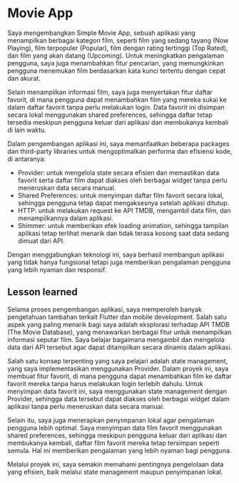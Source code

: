 # Movie App

Saya mengembangkan Simple Movie App, sebuah aplikasi yang menampilkan berbagai kategori film, seperti film yang sedang tayang (Now Playing), film terpopuler (Popular), film dengan rating tertinggi (Top Rated), dan film yang akan datang (Upcoming). Untuk meningkatkan pengalaman pengguna, saya juga menambahkan fitur pencarian, yang memungkinkan pengguna menemukan film berdasarkan kata kunci tertentu dengan cepat dan akurat.

Selain menampilkan informasi film, saya juga menyertakan fitur daftar favorit, di mana pengguna dapat menambahkan film yang mereka sukai ke dalam daftar favorit tanpa perlu melakukan login. Data favorit ini disimpan secara lokal menggunakan shared preferences, sehingga daftar tetap tersedia meskipun pengguna keluar dari aplikasi dan membukanya kembali di lain waktu.

Dalam pengembangan aplikasi ini, saya memanfaatkan beberapa packages dan third-party libraries untuk mengoptimalkan performa dan efisiensi kode, di antaranya:

- Provider: untuk mengelola state secara efisien dan memastikan data favorit serta daftar film dapat diakses oleh berbagai widget tanpa perlu meneruskan data secara manual.
- Shared Preferences: untuk menyimpan daftar film favorit secara lokal, sehingga pengguna tetap dapat mengaksesnya setelah aplikasi ditutup.
- HTTP: untuk melakukan request ke API TMDB, mengambil data film, dan menampilkannya dalam aplikasi.
- Shimmer: untuk memberikan efek loading animation, sehingga tampilan aplikasi tetap terlihat menarik dan tidak terasa kosong saat data sedang dimuat dari API.

Dengan menggabungkan teknologi ini, saya berhasil membangun aplikasi yang tidak hanya fungsional tetapi juga memberikan pengalaman pengguna yang lebih nyaman dan responsif.

## Lesson learned

Selama proses pengembangan aplikasi, saya memperoleh banyak pengetahuan tambahan terkait Flutter dan mobile development. Salah satu aspek yang paling menarik bagi saya adalah eksplorasi terhadap API TMDB (The Movie Database), yang menawarkan berbagai fitur untuk menampilkan informasi seputar film. Saya belajar bagaimana mengambil dan mengelola data dari API tersebut agar dapat ditampilkan secara dinamis dalam aplikasi.

Salah satu konsep terpenting yang saya pelajari adalah state management, yang saya implementasikan menggunakan Provider. Dalam proyek ini, saya membuat fitur favorit, di mana pengguna dapat menambahkan film ke daftar favorit mereka tanpa harus melakukan login terlebih dahulu. Untuk menyimpan data favorit ini, saya menggunakan state management dengan Provider, sehingga data tersebut dapat diakses oleh berbagai widget dalam aplikasi tanpa perlu meneruskan data secara manual.

Selain itu, saya juga menerapkan penyimpanan lokal agar pengalaman pengguna lebih optimal. Saya menyimpan data film favorit menggunakan shared preferences, sehingga meskipun pengguna keluar dari aplikasi dan membukanya kembali, daftar film favorit mereka tetap tersimpan seperti semula. Hal ini memberikan pengalaman yang lebih nyaman bagi pengguna.

Melalui proyek ini, saya semakin memahami pentingnya pengelolaan data yang efisien, baik melalui state management maupun penyimpanan lokal.


